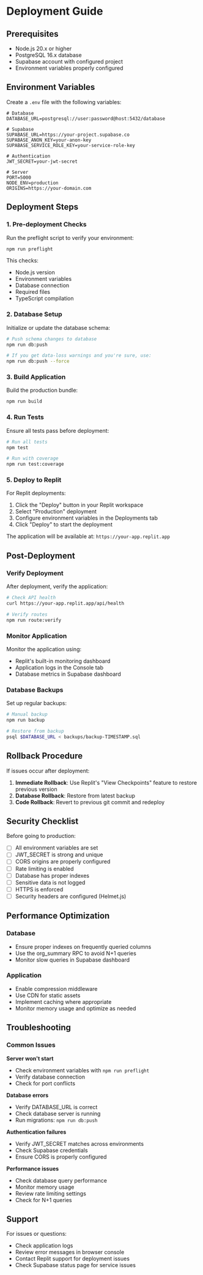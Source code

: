 # Deployment Guide

## Prerequisites

- Node.js 20.x or higher
- PostgreSQL 16.x database
- Supabase account with configured project
- Environment variables properly configured

## Environment Variables

Create a `.env` file with the following variables:

```env
# Database
DATABASE_URL=postgresql://user:password@host:5432/database

# Supabase
SUPABASE_URL=https://your-project.supabase.co
SUPABASE_ANON_KEY=your-anon-key
SUPABASE_SERVICE_ROLE_KEY=your-service-role-key

# Authentication
JWT_SECRET=your-jwt-secret

# Server
PORT=5000
NODE_ENV=production
ORIGINS=https://your-domain.com
```

## Deployment Steps

### 1. Pre-deployment Checks

Run the preflight script to verify your environment:

```bash
npm run preflight
```

This checks:
- Node.js version
- Environment variables
- Database connection
- Required files
- TypeScript compilation

### 2. Database Setup

Initialize or update the database schema:

```bash
# Push schema changes to database
npm run db:push

# If you get data-loss warnings and you're sure, use:
npm run db:push --force
```

### 3. Build Application

Build the production bundle:

```bash
npm run build
```

### 4. Run Tests

Ensure all tests pass before deployment:

```bash
# Run all tests
npm test

# Run with coverage
npm run test:coverage
```

### 5. Deploy to Replit

For Replit deployments:

1. Click the "Deploy" button in your Replit workspace
2. Select "Production" deployment
3. Configure environment variables in the Deployments tab
4. Click "Deploy" to start the deployment

The application will be available at: `https://your-app.replit.app`

## Post-Deployment

### Verify Deployment

After deployment, verify the application:

```bash
# Check API health
curl https://your-app.replit.app/api/health

# Verify routes
npm run route:verify
```

### Monitor Application

Monitor the application using:
- Replit's built-in monitoring dashboard
- Application logs in the Console tab
- Database metrics in Supabase dashboard

### Database Backups

Set up regular backups:

```bash
# Manual backup
npm run backup

# Restore from backup
psql $DATABASE_URL < backups/backup-TIMESTAMP.sql
```

## Rollback Procedure

If issues occur after deployment:

1. **Immediate Rollback**: Use Replit's "View Checkpoints" feature to restore previous version
2. **Database Rollback**: Restore from latest backup
3. **Code Rollback**: Revert to previous git commit and redeploy

## Security Checklist

Before going to production:

- [ ] All environment variables are set
- [ ] JWT_SECRET is strong and unique
- [ ] CORS origins are properly configured
- [ ] Rate limiting is enabled
- [ ] Database has proper indexes
- [ ] Sensitive data is not logged
- [ ] HTTPS is enforced
- [ ] Security headers are configured (Helmet.js)

## Performance Optimization

### Database
- Ensure proper indexes on frequently queried columns
- Use the org_summary RPC to avoid N+1 queries
- Monitor slow queries in Supabase dashboard

### Application
- Enable compression middleware
- Use CDN for static assets
- Implement caching where appropriate
- Monitor memory usage and optimize as needed

## Troubleshooting

### Common Issues

**Server won't start**
- Check environment variables with `npm run preflight`
- Verify database connection
- Check for port conflicts

**Database errors**
- Verify DATABASE_URL is correct
- Check database server is running
- Run migrations: `npm run db:push`

**Authentication failures**
- Verify JWT_SECRET matches across environments
- Check Supabase credentials
- Ensure CORS is properly configured

**Performance issues**
- Check database query performance
- Monitor memory usage
- Review rate limiting settings
- Check for N+1 queries

## Support

For issues or questions:
- Check application logs
- Review error messages in browser console
- Contact Replit support for deployment issues
- Check Supabase status page for service issues